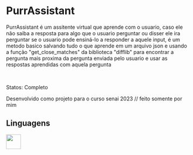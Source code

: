 <div>
  <h1>PurrAssistant</h1>
  <p>PurrAssistant é um assitente virtual que aprende com o usuario, caso ele não saiba a resposta para algo que o usuario perguntar ou disser ele ira perguntar se o usuario pode ensiná-lo a responder a aquele input, é um metodo basico salvando tudo o que aprende em um arquivo json e usando a função "get_close_matches" da biblioteca "difflib" para encontrar a pergunta mais proxima da pergunta enviada pelo usuario e usar as respostas aprendidas com aquela pergunta</p>
  <br>
  <p>Statos: Completo</p>
  <p>Desenvolvido como projeto para o curso senai 2023 // feito somente por mim</p>
</div>

<div>
  <h2>Linguagens</h2>
  <img height="40" width="40" src="https://cdn.jsdelivr.net/gh/devicons/devicon/icons/python/python-original.svg" />
</div>
